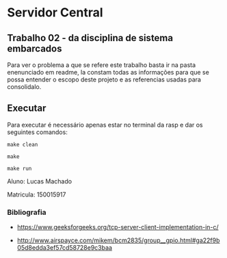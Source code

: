 # Servidor Central

## Trabalho 02 - da disciplina de sistema embarcados

Para ver o problema a que se refere este trabalho basta ir na pasta enenunciado em readme, la constam todas as informações para que se possa entender o escopo deste projeto e as referencias usadas para consolidalo.

## Executar

Para executar é necessário apenas estar no terminal da rasp e dar os seguintes comandos:

```
make clean
```

```
make
```

```
make run
```

Aluno: Lucas Machado

Matricula: 150015917


### Bibliografia

- https://www.geeksforgeeks.org/tcp-server-client-implementation-in-c/

- http://www.airspayce.com/mikem/bcm2835/group__gpio.html#ga22f9b05d8edda3ef57cd58728e9c3baa
